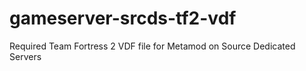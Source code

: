 # gameserver-srcds-tf2-vdf
Required Team Fortress 2 VDF file for Metamod on Source Dedicated Servers

